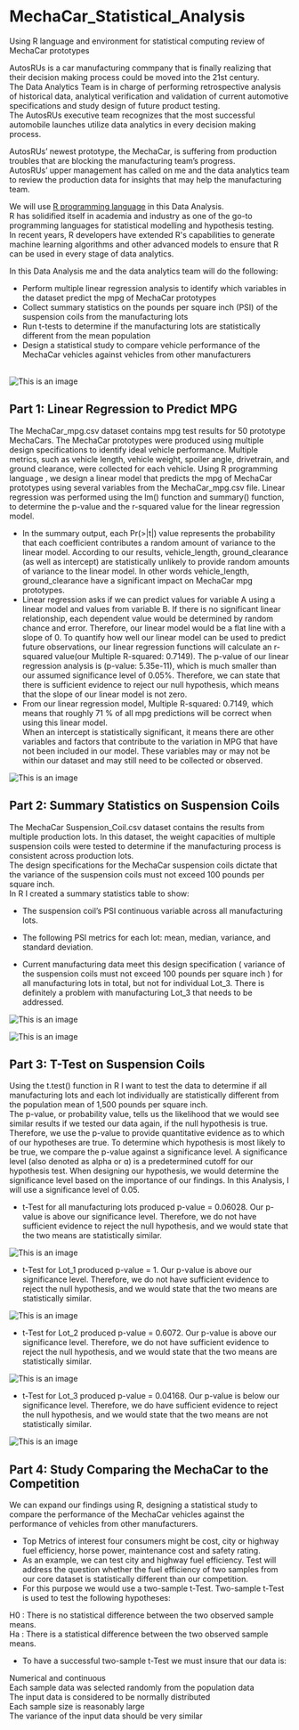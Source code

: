 # MechaCar_Statistical_Analysis

Using R language and environment for statistical computing review of MechaCar prototypes

AutosRUs is a car manufacturing commpany that is finally realizing that their decision making process could be moved into the 21st century.<br> The Data Analytics Team is in charge of performing retrospective analysis of historical data, analytical verification and validation of current automotive specifications and study design of future product testing.<br> The AutosRUs executive team recognizes that the most successful automobile launches utilize data analytics in every decision making process.<br>

AutosRUs’ newest prototype, the MechaCar, is suffering from production troubles that are blocking the manufacturing team’s progress.<br> AutosRUs’ upper management has called on me and the data analytics team to review the production data for insights that may help the manufacturing team.

We will use [R programming language](https://github.com/MilosPopov007/MechaCar_Statistical_Analysis/blob/main/MechaCarChallenge.RScript.R) in this Data Analysis.<br> R has solidified itself in academia and industry as one of the go-to programming languages for statistical modelling and hypothesis testing.<br> In recent years, R developers have extended R's capabilities to generate machine learning algorithms and other advanced models to ensure that R can be used in every stage of data analytics.<br>

In this Data Analysis me and the data analytics team will do the following:
* Perform multiple linear regression analysis to identify which variables in the dataset predict the mpg of MechaCar prototypes
* Collect summary statistics on the pounds per square inch (PSI) of the suspension coils from the manufacturing lots
* Run t-tests to determine if the manufacturing lots are statistically different from the mean population
* Design a statistical study to compare vehicle performance of the MechaCar vehicles against vehicles from other manufacturers<br><br>

![This is an image](https://github.com/MilosPopov007/MechaCar_Statistical_Analysis/blob/main/car.png)

## Part 1: Linear Regression to Predict MPG

The MechaCar_mpg.csv dataset contains mpg test results for 50 prototype MechaCars. The MechaCar prototypes were produced using multiple design specifications to identify ideal vehicle performance. Multiple metrics, such as vehicle length, vehicle weight, spoiler angle, drivetrain, and ground clearance, were collected for each vehicle. Using R programming language , we design a linear model that predicts the mpg of MechaCar prototypes using several variables from the MechaCar_mpg.csv file. Linear regression was performed using the lm() function and summary() function, to determine the p-value and the r-squared value for the linear regression model.

* In the summary output, each Pr(>|t|) value represents the probability that each coefficient contributes a random amount of variance to the linear model. According to our results, vehicle_length, ground_clearance (as well as intercept) are statistically unlikely to provide random amounts of variance to the linear model. In other words vehicle_length, ground_clearance have a significant impact on MechaCar mpg prototypes.
* Linear regression asks if we can predict values for variable A using a linear model and values from variable B. If there is no significant linear relationship, each dependent value would be determined by random chance and error. Therefore, our linear model would be a flat line with a slope of 0. To quantify how well our linear model can be used to predict future observations, our linear regression functions will calculate an r-squared value(our Multiple R-squared:  0.7149). The p-value of our linear regression analysis is (p-value: 5.35e-11), which is much smaller than our assumed significance level of 0.05%. Therefore, we can state that there is sufficient evidence to reject our null hypothesis, which means that the slope of our linear model is not zero.
* From our linear regression model,  Multiple R-squared:  0.7149, which means that roughly 71 % of all mpg predictions will be correct when using this linear model.<br> When an intercept is statistically significant, it means there are other variables and factors that contribute to the variation in MPG that have not been included in our model. These variables may or may not be within our dataset and may still need to be collected or observed.

![This is an image](https://github.com/MilosPopov007/MechaCar_Statistical_Analysis/blob/main/summary_1.png)

## Part 2: Summary Statistics on Suspension Coils

The MechaCar Suspension_Coil.csv dataset contains the results from multiple production lots. In this dataset, the weight capacities of multiple suspension coils were tested to determine if the manufacturing process is consistent across production lots.<br>The design specifications for the MechaCar suspension coils dictate that the variance of the suspension coils must not exceed 100 pounds per square inch.<br> In R I created a summary statistics table to show:
* The suspension coil’s PSI continuous variable across all manufacturing lots.
* The following PSI metrics for each lot: mean, median, variance, and standard deviation.


* Current manufacturing data meet this design specification ( variance of the suspension coils must not exceed 100 pounds per square inch ) for all manufacturing lots in total, but not for individual Lot_3. There is definitely a problem with manufacturing Lot_3 that needs to be addressed.

![This is an image](https://github.com/MilosPopov007/MechaCar_Statistical_Analysis/blob/main/PSI_stat.png)

![This is an image](https://github.com/MilosPopov007/MechaCar_Statistical_Analysis/blob/main/Lots_PSI.png)

## Part 3: T-Test on Suspension Coils

Using the t.test() function in R I want to test the data to determine if all manufacturing lots and each lot individually are statistically different from the population mean of 1,500 pounds per square inch.<br>
The p-value, or probability value, tells us the likelihood that we would see similar results if we tested our data again, if the null hypothesis is true. Therefore, we use the p-value to provide quantitative evidence as to which of our hypotheses are true. To determine which hypothesis is most likely to be true, we compare the p-value against a significance level. A significance level (also denoted as alpha or ɑ) is a predetermined cutoff for our hypothesis test. When designing our hypothesis, we would determine the significance level based on the importance of our findings. In this Analysis, I will use a significance level of 0.05.

* t-Test for all manufacturing lots produced p-value = 0.06028. Our p-value is above our significance level. Therefore, we do not have sufficient evidence to reject the null hypothesis, and we would state that the two means are statistically similar.

![This is an image](https://github.com/MilosPopov007/MechaCar_Statistical_Analysis/blob/main/t_test_total.png)

*  t-Test for Lot_1 produced p-value = 1. Our p-value is above our significance level. Therefore, we do not have sufficient evidence to reject the null hypothesis, and we would state that the two means are statistically similar.

![This is an image](https://github.com/MilosPopov007/MechaCar_Statistical_Analysis/blob/main/t_test_lot_1.png)

* t-Test for Lot_2 produced p-value =  0.6072. Our p-value is above our significance level. Therefore, we do not have sufficient evidence to reject the null hypothesis, and we would state that the two means are statistically similar.

![This is an image](https://github.com/MilosPopov007/MechaCar_Statistical_Analysis/blob/main/t_test_lot2.png)

*  t-Test for Lot_3 produced p-value =  0.04168.  Our p-value is below our significance level. Therefore, we do have sufficient evidence to reject the null hypothesis, and we would state that the two means are not statistically similar.

![This is an image](https://github.com/MilosPopov007/MechaCar_Statistical_Analysis/blob/main/t_test_lot3.png)

## Part 4: Study Comparing the MechaCar to the Competition

We can expand our findings using R, designing a statistical study to compare the performance of the MechaCar vehicles against the performance of vehicles from other manufacturers.
*  Top Metrics of interest four consumers might be  cost, city or highway fuel efficiency, horse power, maintenance cost and safety rating.
* As an example, we can test city and highway fuel efficiency. Test will address the question whether the fuel efficiency of two samples from our core dataset is statistically different than our competition.
* For this purpose we would use a two-sample t-Test. Two-sample t-Test is used to test the following hypotheses:

H0 : There is no statistical difference between the two observed sample means.<br>
Ha : There is a statistical difference between the two observed sample means.
* To have a successful two-sample t-Test we must insure that our data is:<br>

Numerical and continuous<br>
Each sample data was selected randomly from the population data<br>
The input data is considered to be normally distributed<br>
Each sample size is reasonably large<br>
The variance of the input data should be very similar






